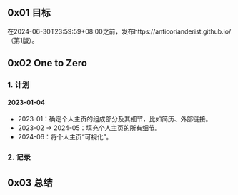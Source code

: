 ## 0x01 目标

在2024-06-30T23:59:59+08:00之前，发布https://anticorianderist.github.io/（第1版）。

## 0x02 One to Zero

### 1. 计划

#### 2023-01-04

- 2023-01：确定个人主页的组成部分及其细节，比如简历、外部链接。
- 2023-02 → 2024-05：填充个人主页的所有细节。
- 2024-06：将个人主页“可视化”。

### 2. 记录

## 0x03 总结